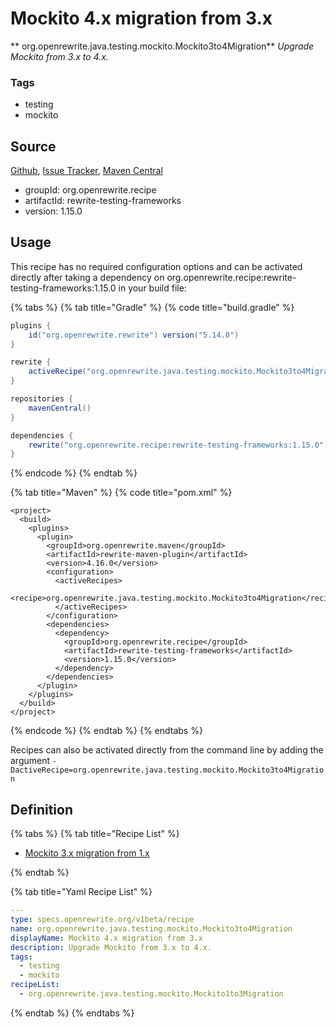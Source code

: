 # Mockito 4.x migration from 3.x

** org.openrewrite.java.testing.mockito.Mockito3to4Migration**
_Upgrade Mockito from 3.x to 4.x._

### Tags

* testing
* mockito

## Source

[Github](https://github.com/openrewrite/rewrite-testing-frameworks), [Issue Tracker](https://github.com/openrewrite/rewrite-testing-frameworks/issues), [Maven Central](https://search.maven.org/artifact/org.openrewrite.recipe/rewrite-testing-frameworks/1.15.0/jar)

* groupId: org.openrewrite.recipe
* artifactId: rewrite-testing-frameworks
* version: 1.15.0


## Usage

This recipe has no required configuration options and can be activated directly after taking a dependency on org.openrewrite.recipe:rewrite-testing-frameworks:1.15.0 in your build file:

{% tabs %}
{% tab title="Gradle" %}
{% code title="build.gradle" %}
```groovy
plugins {
    id("org.openrewrite.rewrite") version("5.14.0")
}

rewrite {
    activeRecipe("org.openrewrite.java.testing.mockito.Mockito3to4Migration")
}

repositories {
    mavenCentral()
}

dependencies {
    rewrite("org.openrewrite.recipe:rewrite-testing-frameworks:1.15.0")
}
```
{% endcode %}
{% endtab %}

{% tab title="Maven" %}
{% code title="pom.xml" %}
```markup
<project>
  <build>
    <plugins>
      <plugin>
        <groupId>org.openrewrite.maven</groupId>
        <artifactId>rewrite-maven-plugin</artifactId>
        <version>4.16.0</version>
        <configuration>
          <activeRecipes>
            <recipe>org.openrewrite.java.testing.mockito.Mockito3to4Migration</recipe>
          </activeRecipes>
        </configuration>
        <dependencies>
          <dependency>
            <groupId>org.openrewrite.recipe</groupId>
            <artifactId>rewrite-testing-frameworks</artifactId>
            <version>1.15.0</version>
          </dependency>
        </dependencies>
      </plugin>
    </plugins>
  </build>
</project>
```
{% endcode %}
{% endtab %}
{% endtabs %}

Recipes can also be activated directly from the command line by adding the argument `-DactiveRecipe=org.openrewrite.java.testing.mockito.Mockito3to4Migration`

## Definition

{% tabs %}
{% tab title="Recipe List" %}
* [Mockito 3.x migration from 1.x](../../../java/testing/mockito/mockito1to3migration.md)

{% endtab %}

{% tab title="Yaml Recipe List" %}
```yaml
---
type: specs.openrewrite.org/v1beta/recipe
name: org.openrewrite.java.testing.mockito.Mockito3to4Migration
displayName: Mockito 4.x migration from 3.x
description: Upgrade Mockito from 3.x to 4.x.
tags:
  - testing
  - mockito
recipeList:
  - org.openrewrite.java.testing.mockito.Mockito1to3Migration

```
{% endtab %}
{% endtabs %}
